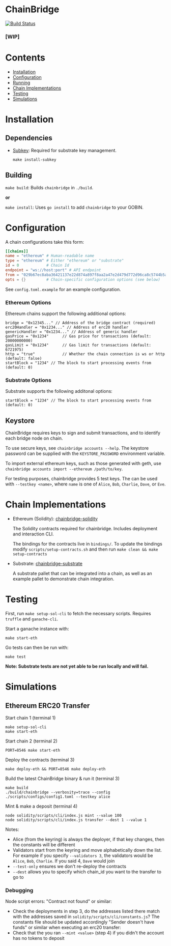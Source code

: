 # ChainBridge

[![Build Status](https://travis-ci.com/ChainSafe/ChainBridge.svg?branch=master)](https://travis-ci.com/ChainSafe/ChainBridge)

<h3><b>[WIP]</b></h3>

# Contents

- [Installation](#installation)
- [Configuration](#configuration)
- [Running](#running)
- [Chain Implementations](#chain-implementations)
- [Testing](#testing)
- [Simulations](#simulations)

# Installation

## Dependencies

- [Subkey](https://github.com/paritytech/substrate): 
Required for substrate key management.

  `make install-subkey`


## Building

`make build`: Builds `chainbridge` in `./build`.

**or**

`make install`: Uses `go install` to add `chainbridge` to your GOBIN.

# Configuration

A chain configurations take this form:
```toml
[[chains]]
name = "ethereum" # Human-readable name
type = "ethereum" # Either "ethereum" or "substrate"
id = 0            # Chain Id
endpoint = "ws://host:port" # API endpoint
from = "029b67ec8aba36421137e22d874a897f8aa2a47e2d479d772d96ca8c5744b5a95c" # Public key of desired key, not required for test keys
opts = {}         # Chain-specific configuration options (see below)
```

See `config.toml.example` for an example configuration. 

### Ethereum Options

Ethereum chains support the following additional options:

```
bridge = "0x12345..." // Address of the bridge contract (required)
erc20Handler = "0x1234..." // Address of erc20 handler
genericHandler = "0x1234..." // Address of generic handler
gasPrice = "0x1234"      // Gas price for transactions (default: 20000000000)
gasLimit = "0x1234"      // Gas limit for transactions (default: 6721975)
http = "true"            // Whether the chain connection is ws or http (default: false)
startBlock = "1234" // The block to start processing events from (default: 0)
```

### Substrate Options

Substrate supports the following additonal options:

```
startBlock = "1234" // The block to start processing events from (default: 0)
```

## Keystore

ChainBridge requires keys to sign and submit transactions, and to identify each bridge node on chain.

To use secure keys, see `chainbridge accounts --help`. The keystore password can be supplied with the `KEYSTORE_PASSWORD` environment variable.

To import external ethereum keys, such as those generated with geth, use `chainbridge accounts import --ethereum /path/to/key`.

For testing purposes, chainbridge provides 5 test keys. The can be used with `--testkey <name>`, where `name` is one of `Alice`, `Bob`, `Charlie`, `Dave`, or `Eve`. 

# Chain Implementations

- Ethereum (Solidity): [chainbridge-solidity](https://github.com/ChainSafe/chainbridge-solidity) 

    The Solidity contracts required for chainbridge. Includes deployment and interaction CLI.
    
    The bindings for the contracts live in `bindings/`. To update the bindings modify `scripts/setup-contracts.sh` and then run `make clean && make setup-contracts`

- Substrate: [chainbridge-substrate](https://github.com/ChainSafe/chainbridge-substrate)

    A substrate pallet that can be integrated into a chain, as well as an example pallet to demonstrate chain integration.

# Testing

First, run `make setup-sol-cli` to fetch the necessary scripts. Requires `truffle` and `ganache-cli`.

Start a ganache instance with:
```
make start-eth
```
Go tests can then be run with:
```
make test
```

**Note: Substrate tests are not yet able to be run locally and will fail.**

# Simulations
## Ethereum ERC20 Transfer
Start chain 1 (terminal 1)
```shell
make setup-sol-cli
make start-eth
```

Start chain 2 (terminal 2)
```shell
PORT=8546 make start-eth
```

Deploy the contracts (terminal 3)
```shell
make deploy-eth && PORT=8546 make deploy-eth
```

Build the latest ChainBridge binary & run it (terminal 3)
```shell
make build
./build/chainbridge --verbosity=trace --config ./scripts/configs/config1.toml --testkey alice
```

Mint & make a deposit (terminal 4)
```shell
node solidity/scripts/cli/index.js mint --value 100
node solidity/scripts/cli/index.js transfer --dest 1 --value 1
```

Notes: 
- Alice (from the keyring) is always the deployer, if that key changes, then the constants will be different
- Validators start from the keyring and move alphabetically down the list. For example if you specify `--validators 3`, the validators would be `Alice`, `Bob`, `Charlie`. If you said 4, `Dave` would join
- `--test-only` ensures we don't re-deploy the contracts
- `--dest` allows you to specify which chain_id you want to the transfer to go to

### Debugging
Node script errors:
"Contract not found" or similar:
- Check the deployments in step 3, do the addresses listed there match with the addresses saved in `solidity/scripts/cli/constants.js`? The constants file should be updated accordingly
"Sender doesn't have funds" or similar when executing an erc20 transfer:
- Check that the you ran `--mint <value>` (step 4) if you didn't the account has no tokens to deposit
